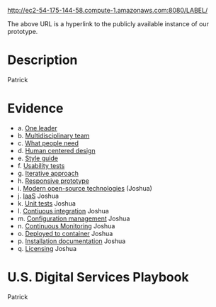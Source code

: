 http://ec2-54-175-144-58.compute-1.amazonaws.com:8080/LABEL/

The above URL is a hyperlink to the publicly available instance of our prototype.

# Description #

Patrick

# Evidence #

* a. [One leader](https://projects.semanticbits.com/confluence/display/LABEL/Leader)
* b. [Multidisciplinary team](https://projects.semanticbits.com/confluence/display/LABEL/Resources)
* c. [What people need](https://projects.semanticbits.com/confluence/display/LABEL/Users)
* d. [Human centered design](https://projects.semanticbits.com/confluence/display/LABEL/Human-centered+Design)
* e. [Style guide](https://projects.semanticbits.com/confluence/display/LABEL/UI+Style+Guide)
* f. [Usability tests](https://projects.semanticbits.com/confluence/display/LABEL/Users)
* g. [Iterative approach](https://projects.semanticbits.com/confluence/display/LABEL/Schedule)
* h. [Responsive prototype](http://ec2-54-175-144-58.compute-1.amazonaws.com:8080/LABEL/)
* i. [Modern open-source technologies]() (Joshua)
* j. [IaaS]() Joshua
* k. [Unit tests]() Joshua
* l. [Contiuous integration]() Joshua
* m. [Configuration management]() Joshua
* n. [Continuous Monitoring]() Joshua
* o. [Deployed to container]() Joshua
* p. [Installation documentation]() Joshua
* q. [Licensing]() Joshua

# U.S. Digital Services Playbook #

Patrick
